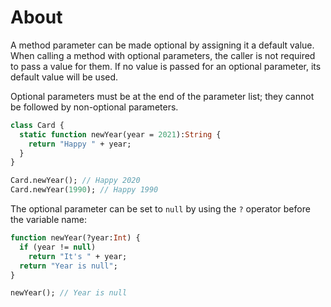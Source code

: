 # About

A method parameter can be made optional by assigning it a default value. When calling a method with optional parameters, the caller is not required to pass a value for them. If no value is passed for an optional parameter, its default value will be used.

Optional parameters must be at the end of the parameter list; they cannot be followed by non-optional parameters.

```haxe
class Card {
  static function newYear(year = 2021):String {
    return "Happy " + year;
  }
}

Card.newYear(); // Happy 2020
Card.newYear(1990); // Happy 1990
```

The optional parameter can be set to `null` by using the `?` operator before the variable name:

```haxe
function newYear(?year:Int) {
  if (year != null)
    return "It's " + year;
  return "Year is null";
}

newYear(); // Year is null
```
